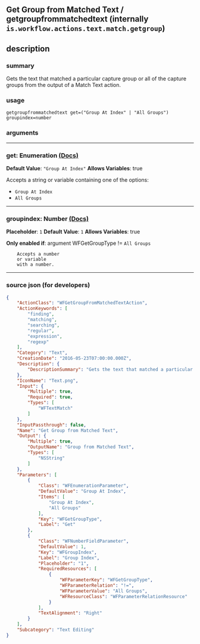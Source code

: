 
## Get Group from Matched Text / getgroupfrommatchedtext (internally `is.workflow.actions.text.match.getgroup`)


## description

### summary

Gets the text that matched a particular capture group or all of the capture groups from the output of a Match Text action.


### usage
```
getgroupfrommatchedtext get=("Group At Index" | "All Groups") groupindex=number
```

### arguments

---

### get: Enumeration [(Docs)](https://pfgithub.github.io/shortcutslang/gettingstarted#enum-select-field)
**Default Value**: `"Group At Index"`
**Allows Variables**: true



Accepts a string 
or variable
containing one of the options:

- `Group At Index`
- `All Groups`

---

### groupindex: Number [(Docs)](https://pfgithub.github.io/shortcutslang/gettingstarted#number-field)
**Placeholder**: `1`
**Default Value**: `1`
**Allows Variables**: true

**Only enabled if**: argument WFGetGroupType != `All Groups`

		Accepts a number 
		or variable
		with a number.

---

### source json (for developers)

```json
{
	"ActionClass": "WFGetGroupFromMatchedTextAction",
	"ActionKeywords": [
		"finding",
		"matching",
		"searching",
		"regular",
		"expression",
		"regexp"
	],
	"Category": "Text",
	"CreationDate": "2016-05-23T07:00:00.000Z",
	"Description": {
		"DescriptionSummary": "Gets the text that matched a particular capture group or all of the capture groups from the output of a Match Text action."
	},
	"IconName": "Text.png",
	"Input": {
		"Multiple": true,
		"Required": true,
		"Types": [
			"WFTextMatch"
		]
	},
	"InputPassthrough": false,
	"Name": "Get Group from Matched Text",
	"Output": {
		"Multiple": true,
		"OutputName": "Group from Matched Text",
		"Types": [
			"NSString"
		]
	},
	"Parameters": [
		{
			"Class": "WFEnumerationParameter",
			"DefaultValue": "Group At Index",
			"Items": [
				"Group At Index",
				"All Groups"
			],
			"Key": "WFGetGroupType",
			"Label": "Get"
		},
		{
			"Class": "WFNumberFieldParameter",
			"DefaultValue": 1,
			"Key": "WFGroupIndex",
			"Label": "Group Index",
			"Placeholder": "1",
			"RequiredResources": [
				{
					"WFParameterKey": "WFGetGroupType",
					"WFParameterRelation": "!=",
					"WFParameterValue": "All Groups",
					"WFResourceClass": "WFParameterRelationResource"
				}
			],
			"TextAlignment": "Right"
		}
	],
	"Subcategory": "Text Editing"
}
```

